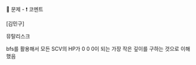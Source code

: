 :memo: 문제 -  :exclamation: 코멘트

[김민구]

뮤탈리스크

bfs를 활용해서 모든 SCV의 HP가 0 0 0이 되는 가장 작은 깊이를 구하는 것으로 이해했음
